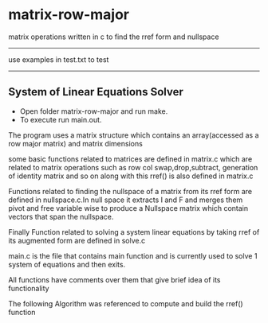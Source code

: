 # matrix-row-major

matrix operations written in c to find the rref form and  nullspace
____
use examples in test.txt to test

____

## System of Linear Equations Solver

- Open folder matrix-row-major and run make.
- To execute run main.out.

The program uses a matrix structure which contains an array(accessed as a row major matrix) and matrix dimensions

some basic functions related to matrices are defined in matrix.c which are related to matrix operations such as row col swap,drop,subtract, generation of identity matrix and so on along with this rref() is also defined in matrix.c

Functions related to finding the nullspace of a matrix from its rref form are defined in nullspace.c.In null space it extracts I and F and merges them pivot and free variable wise to produce a Nullspace matrix which contain vectors that span the nullspace.

Finally Function related to solving a system linear equations by taking rref of its augmented form are defined in solve.c

main.c is the file that contains main function and is currently used to solve 1 system of equations and then exits.

All functions have comments over them that give brief idea of its functionality

The following Algorithm was referenced to compute and build the rref() function
[](https://www.math.purdue.edu/~shao92/documents/Algorithm%20REF.pdf)
